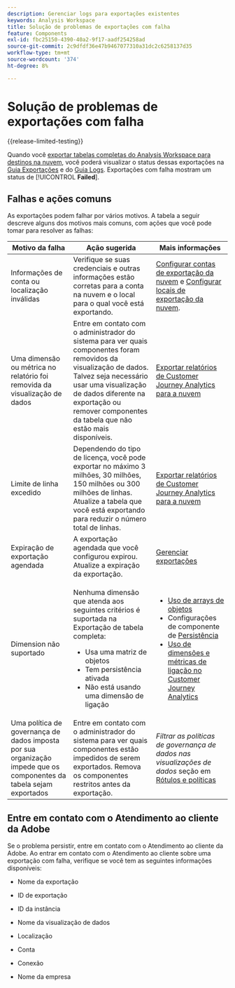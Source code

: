 ```yaml
---
description: Gerenciar logs para exportações existentes
keywords: Analysis Workspace
title: Solução de problemas de exportações com falha
feature: Components
exl-id: fbc25150-4390-40a2-9f17-aadf254258ad
source-git-commit: 2c9dfdf36e47b9467077310a31dc2c6258137d35
workflow-type: tm+mt
source-wordcount: '374'
ht-degree: 8%

---
```


# Solução de problemas de exportações com falha

{{release-limited-testing}}

Quando você [exportar tabelas completas do Analysis Workspace para destinos na nuvem](/help/analysis-workspace/export/export-cloud.md), você poderá visualizar o status dessas exportações na [Guia Exportações](/help/components/exports/manage-exports.md) e do [Guia Logs](/help/components/exports/manage-export-logs.md). Exportações com falha mostram um status de [!UICONTROL **Failed**].

## Falhas e ações comuns

As exportações podem falhar por vários motivos. A tabela a seguir descreve alguns dos motivos mais comuns, com ações que você pode tomar para resolver as falhas:

| Motivo da falha | Ação sugerida | Mais informações |
|---------|----------|---------|
| Informações de conta ou localização inválidas | Verifique se suas credenciais e outras informações estão corretas para a conta na nuvem e o local para o qual você está exportando. | [Configurar contas de exportação da nuvem](/help/components/exports/cloud-export-accounts.md) e [Configurar locais de exportação da nuvem](/help/components/exports/cloud-export-locations.md). |
| Uma dimensão ou métrica no relatório foi removida da visualização de dados | Entre em contato com o administrador do sistema para ver quais componentes foram removidos da visualização de dados. Talvez seja necessário usar uma visualização de dados diferente na exportação ou remover componentes da tabela que não estão mais disponíveis. | [Exportar relatórios de Customer Journey Analytics para a nuvem](/help/analysis-workspace/export/export-cloud.md) |
| Limite de linha excedido | Dependendo do tipo de licença, você pode exportar no máximo 3 milhões, 30 milhões, 150 milhões ou 300 milhões de linhas. Atualize a tabela que você está exportando para reduzir o número total de linhas. | [Exportar relatórios de Customer Journey Analytics para a nuvem](/help/analysis-workspace/export/export-cloud.md) |
| Expiração de exportação agendada | A exportação agendada que você configurou expirou. Atualize a expiração da exportação. | [Gerenciar exportações](/help/components/exports/manage-exports.md) |
| Dimension não suportado | <p>Nenhuma dimensão que atenda aos seguintes critérios é suportada na Exportação de tabela completa:</p> <ul><li>Usa uma matriz de objetos</li><li>Tem persistência ativada<li>Não está usando uma dimensão de ligação</li> | <ul><li>[Uso de arrays de objetos](/help/use-cases/object-arrays.md)</li><li>Configurações de componente de [Persistência](/help/data-views/component-settings/persistence.md)<li>[Uso de dimensões e métricas de ligação no Customer Journey Analytics](/help/use-cases/data-views/binding-dimensions-metrics.md)</li> |
| Uma política de governança de dados imposta por sua organização impede que os componentes da tabela sejam exportados | Entre em contato com o administrador do sistema para ver quais componentes estão impedidos de serem exportados. Remova os componentes restritos antes da exportação. | *Filtrar as políticas de governança de dados nas visualizações de dados* seção em [Rótulos e políticas](/help/data-views/data-governance.md) |

## Entre em contato com o Atendimento ao cliente da Adobe

Se o problema persistir, entre em contato com o Atendimento ao cliente da Adobe. Ao entrar em contato com o Atendimento ao cliente sobre uma exportação com falha, verifique se você tem as seguintes informações disponíveis:

* Nome da exportação

* ID de exportação

* ID da instância

* Nome da visualização de dados

* Localização

* Conta

* Conexão

* Nome da empresa
